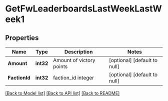 # GetFwLeaderboardsLastWeekLastWeek1

## Properties
Name | Type | Description | Notes
------------ | ------------- | ------------- | -------------
**Amount** | **int32** | Amount of victory points | [optional] [default to null]
**FactionId** | **int32** | faction_id integer | [optional] [default to null]

[[Back to Model list]](../README.md#documentation-for-models) [[Back to API list]](../README.md#documentation-for-api-endpoints) [[Back to README]](../README.md)

